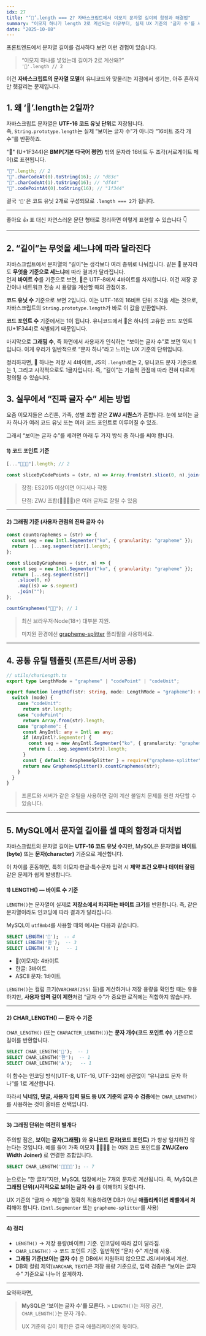 ```yaml
---
idx: 27
title: "‘🍄’.length === 2? 자바스크립트에서 이모지 문자열 길이의 함정과 해결법"
summary: "이모지 하나가 length 2로 계산되는 이유부터, 실제 UX 기준의 '글자 수'를 세는 방법까지 정리해 보자!"
date: "2025-10-08"
---
```


프론트엔드에서 문자열 길이를 검사하다 보면 이런 경험이 있습니다.

> “이모지 하나를 넣었는데 길이가 2로 계산돼?”  
> `'🍄'.length // 2`

이건 **자바스크립트의 문자열 모델**이 유니코드와 맞물리는 지점에서 생기는, 아주 흔하지만 헷갈리는 문제입니다.

## 1. 왜 ‘🍄’.length는 2일까?

자바스크립트 문자열은 **UTF-16 코드 유닛 단위**로 저장됩니다.  
즉, `String.prototype.length`는 실제 “보이는 글자 수”가 아니라 “16비트 조각 개수”를 반환하죠.

"🍄" (U+1F344)은 **BMP(기본 다국어 평면)** 밖의 문자라 16비트 두 조각(서로게이트 페어)로 표현됩니다.

```js
"🍄".length; // 2
"🍄".charCodeAt(0).toString(16); // "d83c"
"🍄".charCodeAt(1).toString(16); // "df44"
"🍄".codePointAt(0).toString(16); // "1f344"
```

결국 `'🍄'`은 코드 유닛 2개로 구성되므로 `.length === 2`가 됩니다.

---

좋아요 👍 표 대신 자연스러운 문단 형태로 정리하면 이렇게 표현할 수 있습니다 👇

---

## 2. “길이”는 무엇을 세느냐에 따라 달라진다

자바스크립트에서 문자열의 “길이”는 생각보다 여러 층위로 나눠집니다.
같은 🍄 문자라도 **무엇을 기준으로 세느냐**에 따라 결과가 달라집니다.
<br/>
먼저 **바이트 수**를 기준으로 보면, 🍄은 UTF-8에서 4바이트를 차지합니다.
이건 저장 공간이나 네트워크 전송 시 용량을 계산할 때의 관점이죠.
<br/>

**코드 유닛 수** 기준으로 보면 2입니다.
이는 UTF-16의 16비트 단위 조각을 세는 것으로, 자바스크립트의 `String.prototype.length`가 바로 이 값을 반환합니다.
<br/>

**코드 포인트 수** 기준에서는 1이 됩니다.
유니코드에서 🍄은 하나의 고유한 코드 포인트(U+1F344)로 식별되기 때문입니다.
<br/>

마지막으로 **그래핌 수**, 즉 화면에서 사용자가 인식하는 “보이는 글자 수”로 보면 역시 1입니다.
이게 우리가 일반적으로 “문자 하나”라고 느끼는 UX 기준의 단위입니다.
<br/>

정리하자면, 🍄 하나는 저장 시 4바이트, JS의 `.length`로는 2,
유니코드 문자 기준으로는 1, 그리고 시각적으로도 1글자입니다.
즉, “길이”는 기술적 관점에 따라 전혀 다르게 정의될 수 있습니다.

## 3. 실무에서 “진짜 글자 수” 세는 방법

요즘 이모지들은 스킨톤, 가족, 성별 조합 같은 **ZWJ 시퀀스**가 흔합니다.
눈에 보이는 글자 하나가 여러 코드 유닛 또는 여러 코드 포인트로 이루어질 수 있죠.

그래서 “보이는 글자 수”를 세려면 아래 두 가지 방식 중 하나를 써야 합니다.

#### 1) 코드 포인트 기준

```js
[..."🍄👍🏽"].length; // 2

const sliceByCodePoints = (str, n) => Array.from(str).slice(0, n).join("");
```

> 장점: ES2015 이상이면 어디서나 작동
>
> 단점: ZWJ 조합(👨‍👩‍👧‍👦)은 여러 글자로 잘릴 수 있음

---

#### 2) 그래핌 기준 (사용자 관점의 진짜 글자 수)

```js
const countGraphemes = (str) => {
  const seg = new Intl.Segmenter("ko", { granularity: "grapheme" });
  return [...seg.segment(str)].length;
};

const sliceByGraphemes = (str, n) => {
  const seg = new Intl.Segmenter("ko", { granularity: "grapheme" });
  return [...seg.segment(str)]
    .slice(0, n)
    .map((s) => s.segment)
    .join("");
};

countGraphemes("👍🏽"); // 1
```

> 최신 브라우저·Node(18+) 대부분 지원.
>
> 미지원 환경에선 [grapheme-splitter](https://www.npmjs.com/package/grapheme-splitter) 폴리필을 사용하세요.

---

## 4. 공통 유틸 템플릿 (프론트/서버 공용)

```ts
// utils/charLength.ts
export type LengthMode = "grapheme" | "codePoint" | "codeUnit";

export function lengthOf(str: string, mode: LengthMode = "grapheme"): number {
  switch (mode) {
    case "codeUnit":
      return str.length;
    case "codePoint":
      return Array.from(str).length;
    case "grapheme": {
      const AnyIntl: any = Intl as any;
      if (AnyIntl?.Segmenter) {
        const seg = new AnyIntl.Segmenter("ko", { granularity: "grapheme" });
        return [...seg.segment(str)].length;
      }
      const { default: GraphemeSplitter } = require("grapheme-splitter");
      return new GraphemeSplitter().countGraphemes(str);
    }
  }
}
```

> 프론트와 서버가 같은 유틸을 사용하면 길이 계산 불일치 문제를 원천 차단할 수 있습니다.

---

## 5. MySQL에서 문자열 길이를 셀 때의 함정과 대처법

자바스크립트의 문자열 길이는 **UTF-16 코드 유닛 수**지만,
MySQL은 문자열을 **바이트(byte)** 또는 **문자(character)** 기준으로 계산합니다.

이 차이를 혼동하면, 특히 이모지·한글·특수문자 입력 시
**제약 조건 오류나 데이터 잘림** 같은 문제가 쉽게 발생합니다.

#### 1) LENGTH() — 바이트 수 기준

`LENGTH()`는 문자열이 실제로 **저장소에서 차지하는 바이트 크기**를 반환합니다.
즉, 같은 문자열이라도 인코딩에 따라 결과가 달라집니다.

MySQL이 `utf8mb4`를 사용할 때의 예시는 다음과 같습니다.

```sql
SELECT LENGTH('🍄');  -- 4
SELECT LENGTH('한');  -- 3
SELECT LENGTH('A');   -- 1
```

- 🍄(이모지): 4바이트
- 한글: 3바이트
- ASCII 문자: 1바이트

`LENGTH()`는 컬럼 크기(`VARCHAR(255)` 등)를 계산하거나 저장 용량을 확인할 때는 유용하지만,
**사용자 입력 길이 제한**처럼 “글자 수”가 중요한 로직에는 적합하지 않습니다.

---

#### 2) CHAR_LENGTH() — 문자 수 기준

`CHAR_LENGTH()` (또는 `CHARACTER_LENGTH()`)는 **문자 개수(코드 포인트 수)** 기준으로 길이를 반환합니다.

```sql
SELECT CHAR_LENGTH('🍄');  -- 1
SELECT CHAR_LENGTH('한');  -- 1
SELECT CHAR_LENGTH('A');   -- 1
```

이 함수는 인코딩 방식(UTF-8, UTF-16, UTF-32)에 상관없이
“유니코드 문자 하나”를 1로 계산합니다.

따라서 **닉네임, 댓글, 사용자 입력 필드 등 UX 기준의 글자 수 검증**에는
`CHAR_LENGTH()`를 사용하는 것이 올바른 선택입니다.

---

#### 3) 그래핌 단위는 여전히 별개다

주의할 점은, **보이는 글자(그래핌)** 와 **유니코드 문자(코드 포인트)** 가 항상 일치하진 않는다는 것입니다.
예를 들어 가족 이모지 👨‍👩‍👧‍👦 는 여러 코드 포인트를 **ZWJ(Zero Width Joiner)** 로 연결한 조합입니다.

```sql
SELECT CHAR_LENGTH('👨‍👩‍👧‍👦'); -- 7
```

눈으로는 “한 글자”지만, MySQL 입장에서는 7개의 문자로 계산됩니다.
즉, MySQL은 **그래핌 단위(시각적으로 보이는 글자 수)** 를 이해하지 못합니다.

UX 기준의 “글자 수 제한”을 정확히 적용하려면
DB가 아닌 **애플리케이션 레벨에서 처리**해야 합니다.
(`Intl.Segmenter` 또는 `grapheme-splitter`를 사용)

---

#### 4) 정리

- `LENGTH()` → 저장 용량(바이트) 기준. 인코딩에 따라 값이 달라짐.
- `CHAR_LENGTH()` → 코드 포인트 기준. 일반적인 “문자 수” 계산에 사용.
- **그래핌 기준(보이는 글자 수)** 은 DB에서 지원하지 않으므로 JS/서버에서 계산.
- DB의 컬럼 제약(`VARCHAR`, `TEXT`)은 저장 용량 기준으로,
  입력 검증은 “보이는 글자 수” 기준으로 나누어 설계하자.

---

요약하자면,

> **MySQL은 ‘보이는 글자 수’를 모른다.** > `LENGTH()`는 저장 공간, `CHAR_LENGTH()`는 문자 개수.
>
> UX 기준의 길이 제한은 결국 애플리케이션의 몫이다.
